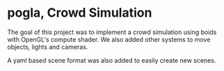 # pogla, Crowd Simulation

The goal of this project was to implement a crowd simulation using boids with OpenGL's compute shader. We also added other systems to move objects, lights and cameras.

A yaml based scene format was also added to easily create new scenes.
